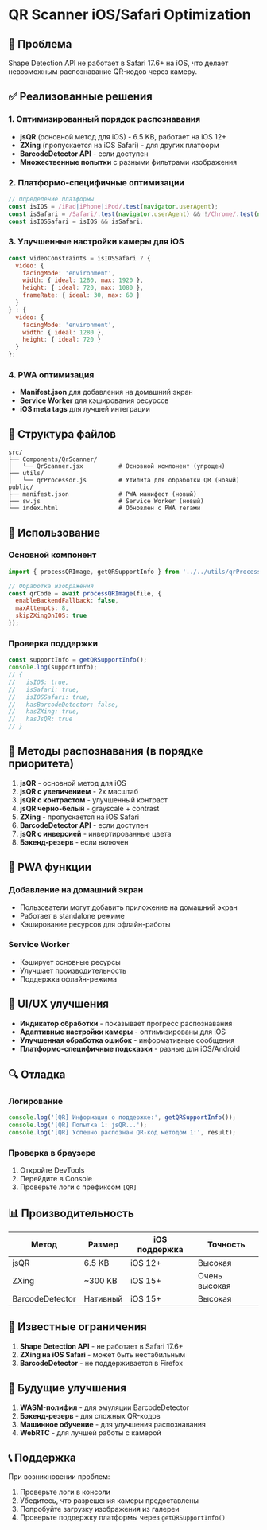 # QR Scanner iOS/Safari Optimization

## 🎯 Проблема
Shape Detection API не работает в Safari 17.6+ на iOS, что делает невозможным распознавание QR-кодов через камеру.

## ✅ Реализованные решения

### 1. **Оптимизированный порядок распознавания**
- **jsQR** (основной метод для iOS) - 6.5 KB, работает на iOS 12+
- **ZXing** (пропускается на iOS Safari) - для других платформ
- **BarcodeDetector API** - если доступен
- **Множественные попытки** с разными фильтрами изображения

### 2. **Платформо-специфичные оптимизации**
```javascript
// Определение платформы
const isIOS = /iPad|iPhone|iPod/.test(navigator.userAgent);
const isSafari = /Safari/.test(navigator.userAgent) && !/Chrome/.test(navigator.userAgent);
const isIOSSafari = isIOS && isSafari;
```

### 3. **Улучшенные настройки камеры для iOS**
```javascript
const videoConstraints = isIOSSafari ? {
  video: {
    facingMode: 'environment',
    width: { ideal: 1280, max: 1920 },
    height: { ideal: 720, max: 1080 },
    frameRate: { ideal: 30, max: 60 }
  }
} : {
  video: {
    facingMode: 'environment',
    width: { ideal: 1280 },
    height: { ideal: 720 }
  }
};
```

### 4. **PWA оптимизация**
- **Manifest.json** для добавления на домашний экран
- **Service Worker** для кэширования ресурсов
- **iOS meta tags** для лучшей интеграции

## 📁 Структура файлов

```
src/
├── Components/QrScanner/
│   └── QrScanner.jsx          # Основной компонент (упрощен)
├── utils/
│   └── qrProcessor.js         # Утилита для обработки QR (новый)
public/
├── manifest.json              # PWA манифест (новый)
├── sw.js                      # Service Worker (новый)
└── index.html                 # Обновлен с PWA тегами
```

## 🚀 Использование

### Основной компонент
```javascript
import { processQRImage, getQRSupportInfo } from '../../utils/qrProcessor';

// Обработка изображения
const qrCode = await processQRImage(file, {
  enableBackendFallback: false,
  maxAttempts: 8,
  skipZXingOnIOS: true
});
```

### Проверка поддержки
```javascript
const supportInfo = getQRSupportInfo();
console.log(supportInfo);
// {
//   isIOS: true,
//   isSafari: true,
//   isIOSSafari: true,
//   hasBarcodeDetector: false,
//   hasZXing: true,
//   hasJsQR: true
// }
```

## 🔧 Методы распознавания (в порядке приоритета)

1. **jsQR** - основной метод для iOS
2. **jsQR с увеличением** - 2x масштаб
3. **jsQR с контрастом** - улучшенный контраст
4. **jsQR черно-белый** - grayscale + contrast
5. **ZXing** - пропускается на iOS Safari
6. **BarcodeDetector API** - если доступен
7. **jsQR с инверсией** - инвертированные цвета
8. **Бэкенд-резерв** - если включен

## 📱 PWA функции

### Добавление на домашний экран
- Пользователи могут добавить приложение на домашний экран
- Работает в standalone режиме
- Кэширование ресурсов для офлайн-работы

### Service Worker
- Кэширует основные ресурсы
- Улучшает производительность
- Поддержка офлайн-режима

## 🎨 UI/UX улучшения

- **Индикатор обработки** - показывает прогресс распознавания
- **Адаптивные настройки камеры** - оптимизированы для iOS
- **Улучшенная обработка ошибок** - информативные сообщения
- **Платформо-специфичные подсказки** - разные для iOS/Android

## 🔍 Отладка

### Логирование
```javascript
console.log('[QR] Информация о поддержке:', getQRSupportInfo());
console.log('[QR] Попытка 1: jsQR...');
console.log('[QR] Успешно распознан QR-код методом 1:', result);
```

### Проверка в браузере
1. Откройте DevTools
2. Перейдите в Console
3. Проверьте логи с префиксом `[QR]`

## 📊 Производительность

| Метод | Размер | iOS поддержка | Точность |
|-------|--------|---------------|----------|
| jsQR | 6.5 KB | iOS 12+ | Высокая |
| ZXing | ~300 KB | iOS 15+ | Очень высокая |
| BarcodeDetector | Нативный | iOS 15+ | Высокая |

## 🚨 Известные ограничения

1. **Shape Detection API** - не работает в Safari 17.6+
2. **ZXing на iOS Safari** - может быть нестабильным
3. **BarcodeDetector** - не поддерживается в Firefox

## 🔮 Будущие улучшения

1. **WASM-полифил** - для эмуляции BarcodeDetector
2. **Бэкенд-резерв** - для сложных QR-кодов
3. **Машинное обучение** - для улучшения распознавания
4. **WebRTC** - для лучшей работы с камерой

## 📞 Поддержка

При возникновении проблем:
1. Проверьте логи в консоли
2. Убедитесь, что разрешения камеры предоставлены
3. Попробуйте загрузку изображения из галереи
4. Проверьте поддержку платформы через `getQRSupportInfo()` 